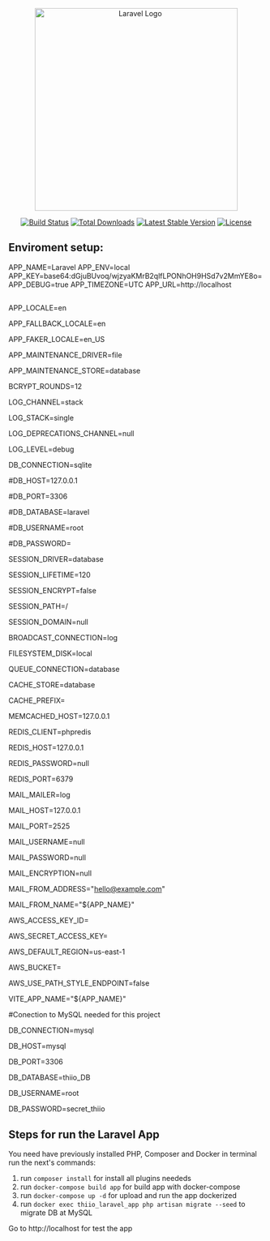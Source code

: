 <p align="center"><a href="https://laravel.com" target="_blank"><img src="https://raw.githubusercontent.com/laravel/art/master/logo-lockup/5%20SVG/2%20CMYK/1%20Full%20Color/laravel-logolockup-cmyk-red.svg" width="400" alt="Laravel Logo"></a></p>

<p align="center">
<a href="https://github.com/laravel/framework/actions"><img src="https://github.com/laravel/framework/workflows/tests/badge.svg" alt="Build Status"></a>
<a href="https://packagist.org/packages/laravel/framework"><img src="https://img.shields.io/packagist/dt/laravel/framework" alt="Total Downloads"></a>
<a href="https://packagist.org/packages/laravel/framework"><img src="https://img.shields.io/packagist/v/laravel/framework" alt="Latest Stable Version"></a>
<a href="https://packagist.org/packages/laravel/framework"><img src="https://img.shields.io/packagist/l/laravel/framework" alt="License"></a>
</p>

## Enviroment setup:

APP_NAME=Laravel 
APP_ENV=local 
APP_KEY=base64:dGjuBUvoq/wjzyaKMrB2qlfLPONhOH9HSd7v2MmYE8o= 
APP_DEBUG=true 
APP_TIMEZONE=UTC 
APP_URL=http://localhost

##

APP_LOCALE=en

APP_FALLBACK_LOCALE=en

APP_FAKER_LOCALE=en_US

APP_MAINTENANCE_DRIVER=file

APP_MAINTENANCE_STORE=database

BCRYPT_ROUNDS=12

LOG_CHANNEL=stack

LOG_STACK=single

LOG_DEPRECATIONS_CHANNEL=null

LOG_LEVEL=debug

DB_CONNECTION=sqlite

#DB_HOST=127.0.0.1

#DB_PORT=3306

#DB_DATABASE=laravel

#DB_USERNAME=root

#DB_PASSWORD=

SESSION_DRIVER=database

SESSION_LIFETIME=120

SESSION_ENCRYPT=false

SESSION_PATH=/

SESSION_DOMAIN=null

BROADCAST_CONNECTION=log

FILESYSTEM_DISK=local

QUEUE_CONNECTION=database

CACHE_STORE=database

CACHE_PREFIX=

MEMCACHED_HOST=127.0.0.1

REDIS_CLIENT=phpredis

REDIS_HOST=127.0.0.1

REDIS_PASSWORD=null

REDIS_PORT=6379

MAIL_MAILER=log

MAIL_HOST=127.0.0.1

MAIL_PORT=2525

MAIL_USERNAME=null

MAIL_PASSWORD=null

MAIL_ENCRYPTION=null

MAIL_FROM_ADDRESS="hello@example.com"

MAIL_FROM_NAME="${APP_NAME}"

AWS_ACCESS_KEY_ID=

AWS_SECRET_ACCESS_KEY=

AWS_DEFAULT_REGION=us-east-1

AWS_BUCKET=

AWS_USE_PATH_STYLE_ENDPOINT=false

VITE_APP_NAME="${APP_NAME}"

#Conection to MySQL needed for this project

DB_CONNECTION=mysql

DB_HOST=mysql

DB_PORT=3306

DB_DATABASE=thiio_DB

DB_USERNAME=root

DB_PASSWORD=secret_thiio

## Steps for run the Laravel App
You need have previously installed PHP, Composer and Docker in terminal run the next's commands:

1. run ```composer install``` for install all plugins neededs 
2. run ```docker-compose build app``` for build app with docker-compose
3. run ```docker-compose up -d``` for upload and run the app dockerized 
4. run ```docker exec thiio_laravel_app php artisan migrate --seed``` to migrate DB at MySQL

Go to http://localhost for test the app